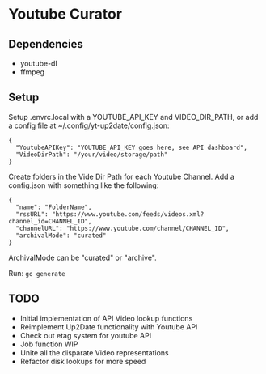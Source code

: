 # Youtube Curator

## Dependencies
* youtube-dl
* ffmpeg

## Setup

Setup .envrc.local with a YOUTUBE_API_KEY and VIDEO_DIR_PATH, or add a config file at ~/.config/yt-up2date/config.json:

```
{
  "YoutubeAPIKey": "YOUTUBE_API_KEY goes here, see API dashboard",
  "VideoDirPath": "/your/video/storage/path"
}
```

Create folders in the Vide Dir Path for each Youtube Channel. Add a config.json with something like the following:

```
{
  "name": "FolderName",
  "rssURL": "https://www.youtube.com/feeds/videos.xml?channel_id=CHANNEL_ID",
  "channelURL": "https://www.youtube.com/channel/CHANNEL_ID",
  "archivalMode": "curated"
}
```

ArchivalMode can be "curated" or "archive".

Run:
`go generate`

## TODO
* Initial implementation of API Video lookup functions
* Reimplement Up2Date functionality with Youtube API
* Check out etag system for youtube API
* Job function WIP
* Unite all the disparate Video representations
* Refactor disk lookups for more speed

